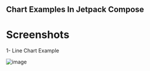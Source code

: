## Chart Examples In Jetpack Compose

# Screenshots

1- Line Chart Example

![image](https://github.com/user-attachments/assets/095bf8c3-d8f0-40a4-b6dc-7fa299988ee2)
